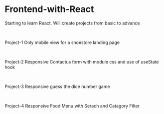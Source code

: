 # Frontend-with-React
<p>Starting to learn React. Will create projects from basic to advance</p> <br>
<p>Project-1 Only mobile view for a shoestore landing page</p><br>
<p>Project-2 Responsive Contactus form with module css and use of useState hook</p><br>
<p>Project-3 Responsive guess the dice number game</p><br>
<p>Project-4 Responsive Food Menu with Serach and Catagory Filter</p><br>

